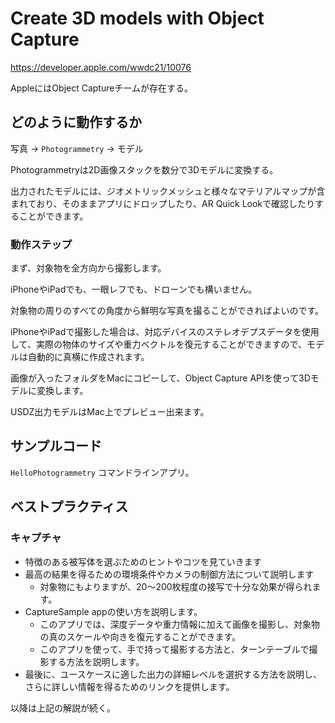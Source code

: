 # Create 3D models with Object Capture

<https://developer.apple.com/wwdc21/10076>

AppleにはObject Captureチームが存在する。

## どのように動作するか

写真 → `Photogrammetry` → モデル

Photogrammetryは2D画像スタックを数分で3Dモデルに変換する。

出力されたモデルには、ジオメトリックメッシュと様々なマテリアルマップが含まれており、そのままアプリにドロップしたり、AR Quick Lookで確認したりすることができます。

### 動作ステップ

まず、対象物を全方向から撮影します。

iPhoneやiPadでも、一眼レフでも、ドローンでも構いません。

対象物の周りのすべての角度から鮮明な写真を撮ることができればよいのです。

iPhoneやiPadで撮影した場合は、対応デバイスのステレオデプスデータを使用して、実際の物体のサイズや重力ベクトルを復元することができますので、モデルは自動的に真横に作成されます。

画像が入ったフォルダをMacにコピーして、Object Capture APIを使って3Dモデルに変換します。

USDZ出力モデルはMac上でプレビュー出来ます。

## サンプルコード

`HelloPhotogrammetry` コマンドラインアプリ。

## ベストプラクティス

### キャプチャ

- 特徴のある被写体を選ぶためのヒントやコツを見ていきます
- 最高の結果を得るための環境条件やカメラの制御方法について説明します
    - 対象物にもよりますが、20～200枚程度の接写で十分な効果が得られます。
- CaptureSample appの使い方を説明します。
    - このアプリでは、深度データや重力情報に加えて画像を撮影し、対象物の真のスケールや向きを復元することができます。
    - このアプリを使って、手で持って撮影する方法と、ターンテーブルで撮影する方法を説明します。
- 最後に、ユースケースに適した出力の詳細レベルを選択する方法を説明し、さらに詳しい情報を得るためのリンクを提供します。

以降は上記の解説が続く。
